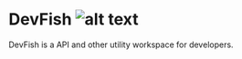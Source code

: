 # DevFish ![alt text](https://img.shields.io/badge/releases-0-blue)
DevFish is a API and other utility workspace for developers.

